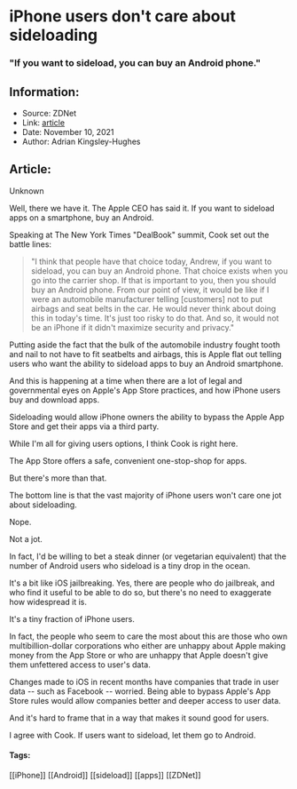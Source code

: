 # iPhone users don't care about sideloading
### "If you want to sideload, you can buy an Android phone."

## Information:
+ Source: ZDNet
+ Link: [article](https://www.zdnet.com/article/iphone-users-dont-care-about-sideloading/)
+ Date: November 10, 2021
+ Author: Adrian Kingsley-Hughes


## Article:
Unknown

Well, there we have it. The Apple CEO has said it. If you want to sideload apps on a smartphone, buy an Android.

Speaking at The New York Times "DealBook" summit, Cook set out the battle lines:


> "I think that people have that choice today, Andrew, if you want to sideload, you can buy an Android phone. That choice exists when you go into the carrier shop. If that is important to you, then you should buy an Android phone. From our point of view, it would be like if I were an automobile manufacturer telling [customers] not to put airbags and seat belts in the car. He would never think about doing this in today's time. It's just too risky to do that. And so, it would not be an iPhone if it didn't maximize security and privacy."
> 
> 


Putting aside the fact that the bulk of the automobile industry fought tooth and nail to not have to fit seatbelts and airbags, this is Apple flat out telling users who want the ability to sideload apps to buy an Android smartphone.

And this is happening at a time when there are a lot of legal and governmental eyes on Apple's App Store practices, and how iPhone users buy and download apps.

Sideloading would allow iPhone owners the ability to bypass the Apple App Store and get their apps via a third party.

While I'm all for giving users options, I think Cook is right here.

The App Store offers a safe, convenient one-stop-shop for apps. 






But there's more than that.

The bottom line is that the vast majority of iPhone users won't care one jot about sideloading.

Nope.

Not a jot.

In fact, I'd be willing to bet a steak dinner (or vegetarian equivalent) that the number of Android users who sideload is a tiny drop in the ocean.

It's a bit like iOS jailbreaking. Yes, there are people who do jailbreak, and who find it useful to be able to do so, but there's no need to exaggerate how widespread it is.

It's a tiny fraction of iPhone users.

In fact, the people who seem to care the most about this are those who own multibillion-dollar corporations who either are unhappy about Apple making money from the App Store or who are unhappy that Apple doesn't give them unfettered access to user's data.

Changes made to iOS in recent months have companies that trade in user data -- such as Facebook -- worried. Being able to bypass Apple's App Store rules would allow companies better and deeper access to user data.

And it's hard to frame that in a way that makes it sound good for users.

I agree with Cook. If users want to sideload, let them go to Android.






#### Tags:
[[iPhone]] [[Android]] [[sideload]] [[apps]] [[ZDNet]]

